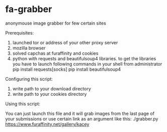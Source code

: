 # fa-grabber
anonymouse image grabber for few certain sites

Prerequisites:
1. launched tor or address of your other proxy server
2. mozilla browser
3. solved capchas at furaffinity and cookies
4. python with requests and beautifulsoup4 libraries. to get the libraries you have to launch following commands in your shell from administrator
    pip install requests[socks]
    pip install beautifulsoup4

Configuring this script:
1. write path to your download directory
2. write path to your cookies directory

Using this script:

You can just launch this file and it will grab images from the last page of your submissions or use certain link as an argument like this:
    ./grabber.py https://www.furaffinity.net/gallery/kacey
